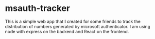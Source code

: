 # msauth-tracker

This is a simple web app that I created for some friends to track the distribution of numbers generated by microsoft authenticator. I am using node with express on the backend and React on the frontend.
